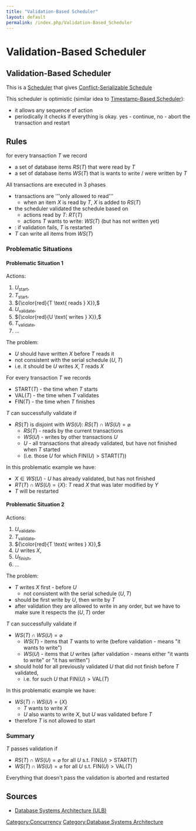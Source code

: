 ```yaml
---
title: "Validation-Based Scheduler"
layout: default
permalink: /index.php/Validation-Based_Scheduler
---
```


# Validation-Based Scheduler

## Validation-Based Scheduler
This is a [Scheduler](Scheduler) that gives [Conflict-Serializable Schedule](Serializable_Sheduling)

This scheduler is optimistic (similar idea to [Timestamp-Based Scheduler](Timestamp-Based_Scheduler)): 
- it allows any sequence of action
- periodically it checks if everything is okay. yes - continue, no - abort the transaction and restart 


## Rules
for every transaction $T$ we record 
- a set of database items $RS(T)$ that were read by $T$
- a set of database items $WS(T)$ that is wants to write / were written by $T$

All transactions are executed in 3 phases
- transactions are '''only allowed to read''' 
  - when an item $X$ is read by $T$, $X$ is added to $RS(T)$
- the scheduler validated the schedule based on 
  - actions read by $T$: $RT(T)$
  - actions $T$ wants to write: $WS(T)$ (but has not written yet)
- : if validation fails, $T$ is restarted
- $T$ can write all items from $WS(T)$


### Problematic Situations
#### Problematic Situation 1
Actions:
1. $U_\text{start},$
1. $T_\text{start},$
1. ${\color{red}{T \text{ reads } X}},$
1. $U_\text{validate},$
1. ${\color{red}{U \text{ writes } X}},$
1. $T_\text{validate},$
1. ...

The problem:
- $U$ should have written $X$ before $T$ reads it
- not consistent with the serial schedule $(U, T)$
- i.e. it should be $U \text{ writes } X, T \text{ reads } X$

For every transaction $T$ we records 
- $\text{START}(T)$ - the time when $T$ starts
- $\text{VAL}(T)$ - the time when $T$ validates
- $\text{FIN}(T)$ - the time when $T$ finishes

$T$ can successfully validate if 
- $RS(T)$ is disjoint with $WS(U)$: $RS(T) \cap WS(U) = \varnothing$
  - $RS(T)$ - reads by the current transactions
  - $WS(U)$ - writes by other transactions $U$
  - $U$ - all transactions that already validated, but have not finished when $T$ started
  - (i.e. those $U$ for which $\text{FIN}(U) > \text{START}(T)$)

In this problematic example we have:
- $X \in WS(U)$ - $U$ has already validated, but has not finished
- $RT(T) \cap WS(U) = \{ X \}$: $T$ read $X$ that was later modified by $Y$
- $T$ will be restarted


#### Problematic Situation 2
Actions:
1. $U_\text{validate},$
1. $T_\text{validate},$
1. ${\color{red}{T \text{ writes } X}},$
1. $U \text{ writes } X,$
1. $U_\text{finish},$
1. $...$

The problem:
- $T$ writes $X$ first - before $U$
  - not consistent with the serial schedule $(U, T)$
- should be first write by $U$, then write by $T$
- after validation they are allowed to write in any order, but we have to make sure it respects the $(U, T)$ order

$T$ can successfully validate if 
- $WS(T) \cap WS(U) = \varnothing$
  - $WS(T)$ - items that $T$ wants to write (before validation - means "it wants to write")
  - $WS(U)$ - items that $U$ writes (after validation - means either "it wants to write" or "it has written")
- should hold for all previously validated $U$ that did not finish before $T$ validated,
  - i.e. for such $U$ that $\text{FIN}(U) > \text{VAL}(T)$

In this problematic example we have:
- $WS(T) \cap WS(U) = \{ X \}$
  - $T$ wants to write $X$
  - $U$ also wants to write $X$, but $U$ was validated before $T$
- therefore $T$ is not allowed to start


### Summary
$T$ passes validation if 
- $RS(T) \cap WS(U) = \varnothing$ for all $U$ s.t. $\text{FIN}(U) > \text{START}(T)$
- $WS(T) \cap WS(U) = \varnothing$ for all $U$ s.t. $\text{FIN}(U) > \text{VAL}(T)$

Everything that doesn't pass the validation is aborted and restarted 


## Sources
- [Database Systems Architecture (ULB)](Database_Systems_Architecture_(ULB))

[Category:Concurrency](Category_Concurrency)
[Category:Database Systems Architecture](Category_Database_Systems_Architecture)